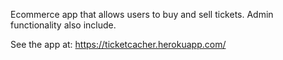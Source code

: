 Ecommerce app that allows users to buy and sell tickets. Admin functionality also include. 

See the app at: https://ticketcacher.herokuapp.com/
